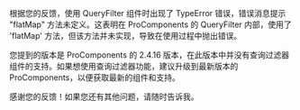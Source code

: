 根据您的反馈，使用 QueryFilter 组件时出现了 TypeError 错误，错误消息提示 "flatMap" 方法未定义。这表明在 ProComponents 的 QueryFilter 内部，使用了 'flatMap' 方法，但该方法并未实现，导致在使用过程中抛出错误。

您提到的版本是 ProComponents 的 2.4.16 版本，在此版本中并没有查询过滤器组件的支持。如果想使用查询过滤器功能，建议升级到最新版本的 ProComponents，以便获取最新的组件和支持。

感谢您的反馈！如果您还有其他问题，请随时告诉我。
